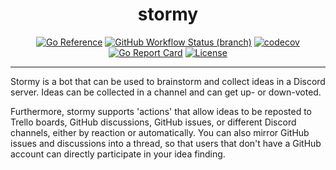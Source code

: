 <div align="center">
<h1>stormy</h1>

[![Go Reference](https://pkg.go.dev/badge/github.com/mavolin/stormy.svg)](https://pkg.go.dev/github.com/mavolin/stormy)
[![GitHub Workflow Status (branch)](https://img.shields.io/github/workflow/status/mavolin/stormy/Test/v1?label=tests)](https://github.com/mavolin/stormy/actions)
[![codecov](https://codecov.io/gh/mavolin/stormy/branch/v1/graph/badge.svg?token=3qRIAudu4r)](https://codecov.io/gh/mavolin/stormy)
[![Go Report Card](https://goreportcard.com/badge/github.com/mavolin/stormy)](https://goreportcard.com/report/github.com/mavolin/stormy)
[![License](https://img.shields.io/github/license/mavolin/stormy)](https://github.com/mavolin/stormy/blob/v2/LICENSE)
</div>

---

Stormy is a bot that can be used to brainstorm and collect ideas in a Discord server.
Ideas can be collected in a channel and can get up- or down-voted.

Furthermore, stormy supports 'actions' that allow ideas to be reposted to Trello boards, GitHub discussions, GitHub issues, or different Discord channels, either by reaction or automatically.
You can also mirror GitHub issues and discussions into a thread, so that users that don't have a GitHub account can directly participate in your idea finding.
